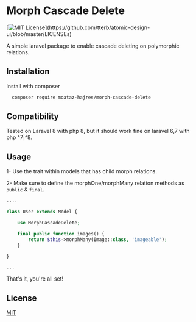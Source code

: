 
# Morph Cascade Delete
[![MIT License](https://img.shields.io/apm/l/atomic-design-ui.svg?)](https://github.com/tterb/atomic-design-ui/blob/master/LICENSEs)

A simple laravel package to enable cascade deleting on polymorphic relations.


## Installation

Install with composer

```bash
  composer require moataz-hajres/morph-cascade-delete
```

## Compatibility

Tested on Laravel 8 with php 8, but it should work fine on laravel 6,7 with php ^7|^8.

## Usage

1- Use the trait within models that has child morph relations.

2- Make sure to define the morphOne/morphMany relation methods as `public` & `final`.

```php
....

class User extends Model {

    use MorphCascadeDelete;

    final public function images() {
        return $this->morphMany(Image::class, 'imageable');
    }

}

...
```
That's it, you're all set!

  
## License

[MIT](https://choosealicense.com/licenses/mit/)
